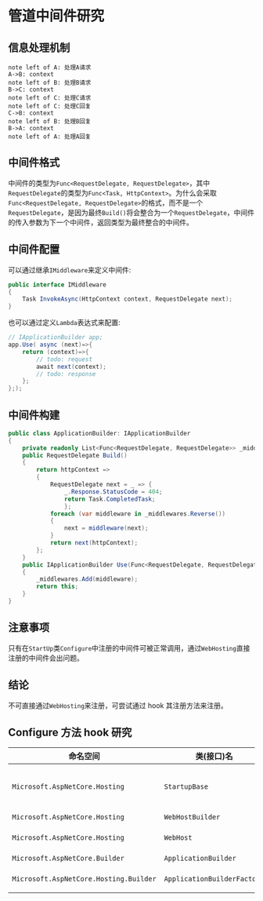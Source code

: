 # 管道中间件研究

## 信息处理机制

```sequence
note left of A: 处理A请求
A->B: context
note left of B: 处理B请求
B->C: context
note left of C: 处理C请求
note left of C: 处理C回复
C->B: context
note left of B: 处理B回复
B->A: context
note left of A: 处理A回复
```

## 中间件格式

中间件的类型为`Func<RequestDelegate, RequestDelegate>`，其中`RequestDelegate`的类型为`Func<Task, HttpContext>`。为什么会采取`Func<RequestDelegate, RequestDelegate>`的格式，而不是一个`RequestDelegate`，是因为最终`Build()`将会整合为一个`RequestDelegate`，中间件的传入参数为下一个中间件，返回类型为最终整合的中间件。

## 中间件配置

可以通过继承`IMiddleware`来定义中间件:

```csharp
public interface IMiddleware
{
    Task InvokeAsync(HttpContext context, RequestDelegate next);
}
```

也可以通过定义`Lambda`表达式来配置:

```csharp
// IApplicationBuilder app;
app.Use( async (next)=>{
    return (context)=>{
        // todo: request
        await next(context);
        // todo: response
    };
};);
```

## 中间件构建

```csharp
public class ApplicationBuilder: IApplicationBuilder
{
    private readonly List<Func<RequestDelegate, RequestDelegate>> _middlewares = new List<Func<RequestDelegate, RequestDelegate>>();
    public RequestDelegate Build()
    {
        return httpContext =>
        {
            RequestDelegate next = _ => {
                _.Response.StatusCode = 404;
                return Task.CompletedTask;
                };
            foreach (var middleware in _middlewares.Reverse())
            {
                next = middleware(next);
            }
            return next(httpContext);
        };
    }
    public IApplicationBuilder Use(Func<RequestDelegate, RequestDelegate> middleware)
    {
        _middlewares.Add(middleware);
        return this;
    }
}
```

## 注意事项

只有在`StartUp`类`Configure`中注册的中间件可被正常调用，通过`WebHosting`直接注册的中间件会出问题。

## 结论

不可直接通过`WebHosting`来注册，可尝试通过 hook 其注册方法来注册。

## Configure 方法 hook 研究

| 命名空间                               | 类(接口)名                  | 方法名             | 备注                                           |
| -------------------------------------- | --------------------------- | ------------------ | ---------------------------------------------- |
| `Microsoft.AspNetCore.Hosting`         | `StartupBase`               | `Configure`        | 抽象方法，提供了调用`ApplicationBuilder`的接口 |
| `Microsoft.AspNetCore.Hosting`         | `WebHostBuilder`            | `Build`            | 也许会有线索                                   |
| `Microsoft.AspNetCore.Hosting`         | `WebHost`                   | `BuildApplication` | 调用了`IStartup`的`Configure`接口              |
| `Microsoft.AspNetCore.Builder`         | `ApplicationBuilder`        | `Build`            | 管道构建方式                                   |
| `Microsoft.AspNetCore.Hosting.Builder` | `ApplicationBuilderFactory` | `CreateBuilder`    | 创建`Builder`，可以尝试hook该方法              |
